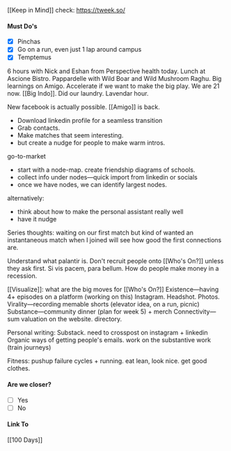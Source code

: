 [[Keep in Mind]]
check: https://tweek.so/
#### Must Do's
- [x] Pinchas
- [x] Go on a run, even just 1 lap around campus
- [x] Temptemus

6 hours with Nick and Eshan from Perspective health today. Lunch at Ascione Bistro. Pappardelle with Wild Boar and Wild Mushroom Raghu. Big learnings on Amigo. Accelerate if we want to make the big play. We are 21 now. [[Big Indo]]. Did our laundry. Lavendar hour.

New facebook is actually possible.
[[Amigo]] is back. 
- Download linkedin profile for a seamless transition
- Grab contacts.
- Make matches that seem interesting.
- but create a nudge for people to make warm intros.

go-to-market
- start with a node-map. create friendship diagrams of schools.
- collect info under nodes—quick import from linkedin or socials
- once we have nodes, we can identify largest nodes.

alternatively:
- think about how to make the personal assistant really well
- have it nudge

Series thoughts: 
waiting on our first match but kind of wanted an instantaneous match when I joined
will see how good the first connections are.

Understand what palantir is.
Don't recruit people onto [[Who's On?]] unless they ask first.
Si vis pacem, para bellum.
How do people make money in a recession.

[[Visualize]]: what are the big moves for [[Who's On?]] 
Existence—having 4+ episodes on a platform (working on this) Instagram. Headshot. Photos.
Virality—recording memable shorts (elevator idea, on a run, picnic)
Substance—community dinner (plan for week 5) + merch
Connectivity—sum valuation on the website. directory.

Personal writing: 
Substack. need to crosspost on instagram + linkedin
Organic ways of getting people's emails.
work on the substantive work (train journeys)

Fitness:
pushup failure cycles + running.
eat lean, look nice. get good clothes.
#### Are we closer?
- [ ] Yes
- [ ] No
#### Link To
[[100 Days]]